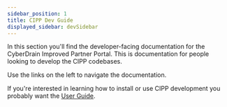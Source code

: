 ```yaml
---
sidebar_position: 1
title: CIPP Dev Guide
displayed_sidebar: devSidebar
---
```


In this section you'll find the developer-facing documentation for the CyberDrain Improved Partner Portal. This is documentation for people looking to develop the CIPP codebases.

Use the links on the left to navigate the documentation.

If you're interested in learning how to install or use CIPP development you probably want the [User Guide](/docs/user/).
